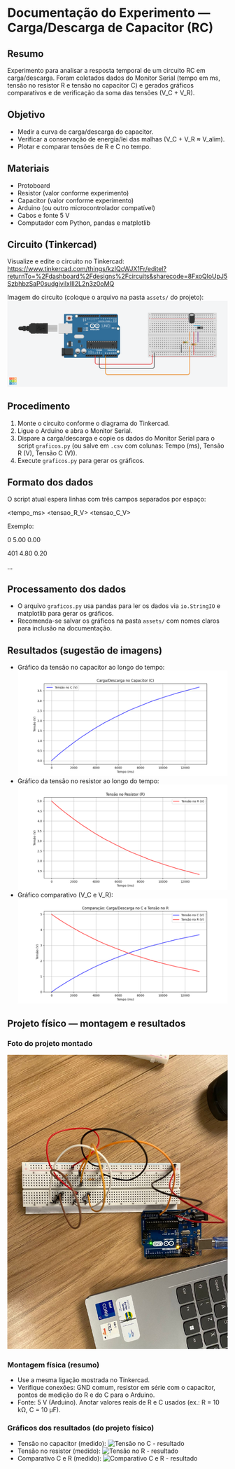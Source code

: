 # Documentação do Experimento — Carga/Descarga de Capacitor (RC)

## Resumo
Experimento para analisar a resposta temporal de um circuito RC em carga/descarga. Foram coletados dados do Monitor Serial (tempo em ms, tensão no resistor R e tensão no capacitor C) e gerados gráficos comparativos e de verificação da soma das tensões (V_C + V_R).

## Objetivo
- Medir a curva de carga/descarga do capacitor.
- Verificar a conservação de energia/lei das malhas (V_C + V_R ≈ V_alim).
- Plotar e comparar tensões de R e C no tempo.

## Materiais
- Protoboard
- Resistor (valor conforme experimento)
- Capacitor (valor conforme experimento)
- Arduino (ou outro microcontrolador compatível)
- Cabos e fonte 5 V
- Computador com Python, pandas e matplotlib

## Circuito (Tinkercad)
Visualize e edite o circuito no Tinkercad:
https://www.tinkercad.com/things/kzIQcWJX1Fr/editel?returnTo=%2Fdashboard%2Fdesigns%2Fcircuits&sharecode=8FxoQloUpJ5SzbhbzSaP0sudgivilxIII2L2n3z0oMQ

Imagem do circuito (coloque o arquivo na pasta `assets/` do projeto):
![Circuito Tinkercad](assets/tinkercad.png)

## Procedimento
1. Monte o circuito conforme o diagrama do Tinkercad.
2. Ligue o Arduino e abra o Monitor Serial.
3. Dispare a carga/descarga e copie os dados do Monitor Serial para o script `graficos.py` (ou salve em `.csv` com colunas: Tempo (ms), Tensão R (V), Tensão C (V)).
4. Execute `graficos.py` para gerar os gráficos.

## Formato dos dados
O script atual espera linhas com três campos separados por espaço:

<tempo_ms> <tensao_R_V> <tensao_C_V>

Exemplo:

0 5.00 0.00

401 4.80 0.20

...

## Processamento dos dados
- O arquivo `graficos.py` usa pandas para ler os dados via `io.StringIO` e matplotlib para gerar os gráficos.
- Recomenda-se salvar os gráficos na pasta `assets/` com nomes claros para inclusão na documentação.

## Resultados (sugestão de imagens)
- Gráfico da tensão no capacitor ao longo do tempo:
  ![Tensão no C](assets/Figure_1.png)
- Gráfico da tensão no resistor ao longo do tempo:
  ![Tensão no R](assets/Figure_2.png)
- Gráfico comparativo (V_C e V_R):
  ![Comparativo C e R](assets/Figure_3.png)

## Projeto físico — montagem e resultados

### Foto do projeto montado

  ![Foto do projeto](assets/foto.jpeg)

### Montagem física (resumo)
- Use a mesma ligação mostrada no Tinkercad.
- Verifique conexões: GND comum, resistor em série com o capacitor, pontos de medição do R e do C para o Arduino.
- Fonte: 5 V (Arduino). Anotar valores reais de R e C usados (ex.: R = 10 kΩ, C = 10 µF).

### Gráficos dos resultados (do projeto físico)

- Tensão no capacitor (medido):
  ![Tensão no C - resultado](assets/resultado_tensao_c.png)
- Tensão no resistor (medido):
  ![Tensão no R - resultado](assets/resultado_tensao_r.png)
- Comparativo C e R (medido):
  ![Comparativo C e R - resultado](assets/resultado_comparativo.png)



